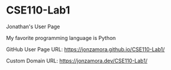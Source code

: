 # CSE110-Lab1

Jonathan's User Page

My favorite programming language is Python

GitHub User Page URL: https://jonzamora.github.io/CSE110-Lab1/

Custom Domain URL: https://jonzamora.dev/CSE110-Lab1/
